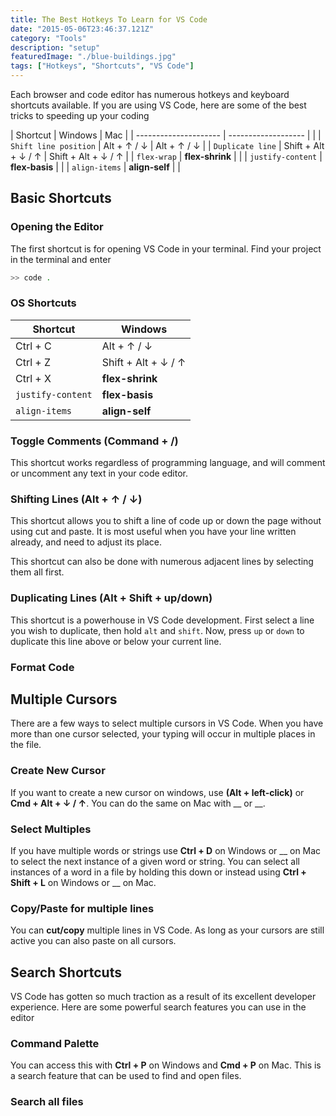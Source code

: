 ```yaml
---
title: The Best Hotkeys To Learn for VS Code
date: "2015-05-06T23:46:37.121Z"
category: "Tools"
description: "setup"
featuredImage: "./blue-buildings.jpg"
tags: ["Hotkeys", "Shortcuts", "VS Code"]
---
```


Each browser and code editor has numerous hotkeys and keyboard shortcuts available. If you are using VS Code, here are some of the best tricks to speeding up your coding

| Shortcut              | Windows             | Mac                 |
| --------------------- | ------------------- |                     |
| `Shift line position` | Alt + ↑ / ↓         | Alt + ↑ / ↓         |
| `Duplicate line`      | Shift + Alt + ↓ / ↑ | Shift + Alt + ↓ / ↑ |
| `flex-wrap`           | **flex-shrink**     |                     |
| `justify-content`     | **flex-basis**      |                     |
| `align-items`         | **align-self**      |                     |


## Basic Shortcuts

### Opening the Editor
The first shortcut is for opening VS Code in your terminal. Find your project in the terminal and enter

```bash
>> code .
```
### OS Shortcuts

| Shortcut              | Windows             |
| --------------------- | ------------------- |
| Ctrl + C              | Alt + ↑ / ↓         |
| Ctrl + Z              | Shift + Alt + ↓ / ↑ |
| Ctrl + X              | **flex-shrink**     |
| `justify-content`     | **flex-basis**      |
| `align-items`         | **align-self**      |

### Toggle Comments (Command + /)
This shortcut works regardless of programming language, and will comment or uncomment any text in your code editor.

### Shifting Lines (Alt + ↑ / ↓)
This shortcut allows you to shift a line of code up or down the page without using cut and paste. It is most useful when you have your line written already, and need to adjust its place. 

This shortcut can also be done with numerous adjacent lines by selecting them all first.

### Duplicating Lines (Alt + Shift + up/down)
This shortcut is a powerhouse in VS Code development. First select a line you wish to duplicate, then hold `alt` and `shift`. Now, press `up` or `down` to duplicate this line above or below your current line.

### Format Code


## Multiple Cursors
There are a few ways to select multiple cursors in VS Code. When you have more than one cursor selected, your typing will occur in multiple places in the file.

### Create New Cursor
If you want to create a new cursor on windows, use **(Alt + left-click)** or **Cmd + Alt + ↓ / ↑**. You can do the same on Mac with __ or __.  

### Select Multiples
If you have multiple words or strings use **Ctrl + D** on Windows or __ on Mac to select the next instance of a given word or string. You can select all instances of a word in a file by holding this down or instead using **Ctrl + Shift + L** on Windows or __ on Mac.

### Copy/Paste for multiple lines
You can **cut/copy** multiple lines in VS Code. As long as your cursors are still active you can also paste on all cursors.

## Search Shortcuts
VS Code has gotten so much traction as a result of its excellent developer experience. Here are some powerful search features you can use in the editor

### Command Palette
You can access this with **Ctrl + P** on Windows and **Cmd + P** on Mac. This is a search feature that can be used to find and open files. 

### Search all files






